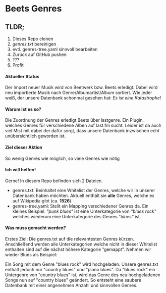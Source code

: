 # Beets Genres

## TLDR;
1. Dieses Repo clonen
2. *genres.txt* bereinigen
3. evtl. genres-tree.yaml sinnvoll bearbeiten
4. Zurück auf GitHub pushen
5. ???
6. Profit

#### Aktueller Status
Der Import neuer Musik wird von Beetwerk bzw. Beets erledigt.
Dabei wird neu importierte Musik nach Genre/Albumartist/Album sortiert.
Wie jeder weiß, der unsere Datenbank schonmal gesehen hat: *Es ist eine Katastrophe!*

#### Warum ist es so?
Die Zuordnung der Genres erledigt Beets über lastgenre. Ein Plugin, welches Genres für verschiedene Alben auf last.fm sucht. Leider ist da auch viel Mist mit dabei der dafür sorgt, dass unsere Datenbank inzwischen echt unübersichtlich geworden ist.

#### Ziel dieser Aktion
So wenig Genres wie möglich, so viele Genres wie nötig

#### Ich will helfen!
Gerne! In diesem Repo befinden sich 2 Dateien.
* genres.txt: Beinhaltet eine Whitelist der Genres, welche wir in unserer Datenbank haben möchten. Aktuell enthält sie **alle** Genres, welche es auf Wikipedia gibt (ca. **1526**)
* genres-tree.yaml: Stellt ein Mapping verschiedener Genres da. Ein kleines Beispiel: *"punk blues"* ist eine Unterkategorie von *"blues rock"* welches wiederum eine Unterkategorie des Genres *"blues"* ist.

#### Was muss gemacht werden?
Erstes Ziel: Die genres.txt auf die relevantesten Genres kürzen. Anschließend werden alle Unterkategorien welche nicht in dieser Whitelist enthalten sind auf die nächst höhere Kategorie "gemappt". Nehmen wir wieder Blues als Beispiel:

Ein Song mit dem Genre "blues rock" wird hochgeladen. Unsere genres.txt enthält jedoch nur "country blues" und "piano blues". Da "blues rock" ein Untergenre von "country blues" ist, wird das Genre des neu hochgeladenen Songs nun auf "country blues" geändert. So entsteht eine saubere Datenbank mit einer angenehmen Anzahl und sinnvollen Genres.

